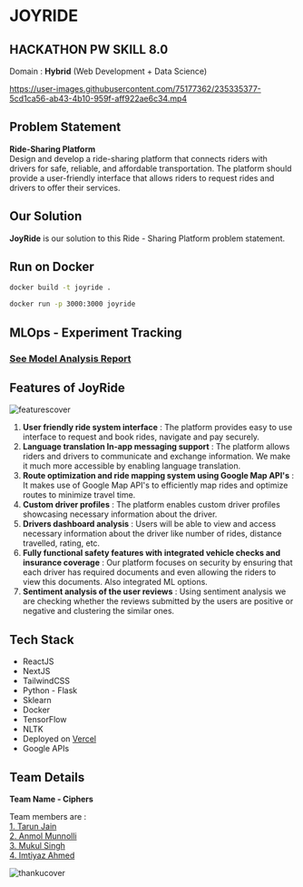 # **JOYRIDE**
## HACKATHON PW SKILL 8.0

Domain : **Hybrid** (Web Development + Data Science)

https://user-images.githubusercontent.com/75177362/235335377-5cd1ca56-ab43-4b10-959f-aff922ae6c34.mp4

## Problem Statement

**Ride-Sharing Platform**  
Design and develop a ride-sharing platform that connects riders with drivers for safe,
reliable, and affordable transportation. The platform should provide a user-friendly
interface that allows riders to request rides and drivers to offer their services.

## Our Solution

**JoyRide** is our solution to this Ride - Sharing Platform problem statement.

## Run on Docker

```bash
docker build -t joyride .
```

```bash
docker run -p 3000:3000 joyride
```

## MLOps - Experiment Tracking

### [See Model Analysis Report](https://api.wandb.ai/links/tarunwandb/l4aox03z)

## Features of JoyRide

![featurescover](https://user-images.githubusercontent.com/75177362/235335541-4fdaf3b9-d3c0-45ae-ae9a-60124106d7c1.png)


1. **User friendly ride system interface** : The platform provides easy to use interface to request and book rides, navigate and pay securely.  
2. **Language translation In-app messaging support** : The platform allows riders and drivers to communicate and exchange information. We make it much more accessible by enabling language translation.  
3. **Route optimization and ride mapping system using Google Map API's** : It makes use of Google Map API's to efficiently map rides and optimize routes to minimize travel time.   
4. **Custom driver profiles** : The platform enables custom driver profiles showcasing necessary information about the driver.
5. **Drivers dashboard analysis** : Users will be able to view and access necessary information about the driver like number of rides, distance travelled, rating, etc.
6. **Fully functional safety features with integrated vehicle checks and insurance coverage** :  Our platform focuses on security by ensuring that each driver has required documents and even allowing the riders to view this documents. Also integrated ML options.
7. **Sentiment analysis of the user reviews** : Using sentiment analysis we are checking whether the reviews submitted by the users are positive or negative and clustering the similar ones.   

## Tech Stack

- ReactJS
- NextJS
- TailwindCSS
- Python - Flask
- Sklearn
- Docker
- TensorFlow
- NLTK
- Deployed on [Vercel](https://joyride-eight.vercel.app/)
- Google APIs

## Team Details

**Team Name - Ciphers**  

Team members are :  
[1. Tarun Jain](https://github.com/lucifertrj)  
[2. Anmol Munnolli](https://github.com/anmolmunnolli)  
[3. Mukul Singh](https://github.com/Z0XM)  
[4. Imtiyaz Ahmed](https://github.com/mrimti01)

![thankucover](https://user-images.githubusercontent.com/75177362/235335547-16c2e7e8-e3cb-441d-8b8e-eb0a28770c6f.png)

